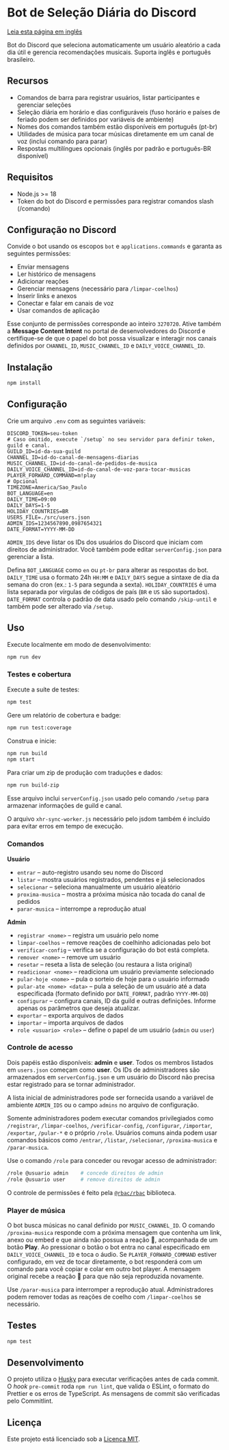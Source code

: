 # Bot de Seleção Diária do Discord
[Leia esta página em inglês](README.md)

Bot do Discord que seleciona automaticamente um usuário aleatório a cada dia útil e gerencia recomendações musicais. Suporta inglês e português brasileiro.

## Recursos

- Comandos de barra para registrar usuários, listar participantes e gerenciar seleções
- Seleção diária em horário e dias configuráveis (fuso horário e países de feriado podem ser definidos por variáveis de ambiente)
- Nomes dos comandos também estão disponíveis em português (pt-br)
- Utilidades de música para tocar músicas diretamente em um canal de voz (inclui comando para parar)
- Respostas multilíngues opcionais (inglês por padrão e português-BR disponível)

## Requisitos

- Node.js >= 18
- Token do bot do Discord e permissões para registrar comandos slash (/comando)

## Configuração no Discord

Convide o bot usando os escopos `bot` e `applications.commands` e garanta as
seguintes permissões:

- Enviar mensagens
- Ler histórico de mensagens
- Adicionar reações
- Gerenciar mensagens (necessário para `/limpar-coelhos`)
- Inserir links e anexos
- Conectar e falar em canais de voz
- Usar comandos de aplicação

Esse conjunto de permissões corresponde ao inteiro `3270720`.
Ative também a **Message Content Intent** no portal de desenvolvedores do
Discord e certifique-se de que o papel do bot possa visualizar e interagir nos
canais definidos por `CHANNEL_ID`, `MUSIC_CHANNEL_ID` e `DAILY_VOICE_CHANNEL_ID`.

## Instalação

```bash
npm install
```

## Configuração

Crie um arquivo `.env` com as seguintes variáveis:

```
DISCORD_TOKEN=seu-token
# Caso omitido, execute `/setup` no seu servidor para definir token, guild e canal.
GUILD_ID=id-da-sua-guild
CHANNEL_ID=id-do-canal-de-mensagens-diarias
MUSIC_CHANNEL_ID=id-do-canal-de-pedidos-de-musica
DAILY_VOICE_CHANNEL_ID=id-do-canal-de-voz-para-tocar-musicas
PLAYER_FORWARD_COMMAND=m!play
# Opcional
TIMEZONE=America/Sao_Paulo
BOT_LANGUAGE=en
DAILY_TIME=09:00
DAILY_DAYS=1-5
HOLIDAY_COUNTRIES=BR
USERS_FILE=./src/users.json
ADMIN_IDS=1234567890,0987654321
DATE_FORMAT=YYYY-MM-DD

```
`ADMIN_IDS` deve listar os IDs dos usuários do Discord que iniciam com direitos de administrador. Você também pode editar `serverConfig.json` para gerenciar a lista.


Defina `BOT_LANGUAGE` como `en` ou `pt-br` para alterar as respostas do bot. `DAILY_TIME` usa o formato 24h `HH:MM` e `DAILY_DAYS` segue a sintaxe de dia da semana do cron (ex.: `1-5` para segunda a sexta). `HOLIDAY_COUNTRIES` é uma lista separada por vírgulas de códigos de país (`BR` e `US` são suportados). `DATE_FORMAT` controla o padrão de data usado pelo comando `/skip-until` e também pode ser alterado via `/setup`.

## Uso

Execute localmente em modo de desenvolvimento:

```bash
npm run dev
```

### Testes e cobertura

Execute a suíte de testes:

```bash
npm test
```

Gere um relatório de cobertura e badge:

```bash
npm run test:coverage
```

Construa e inicie:

```bash
npm run build
npm start
```

Para criar um zip de produção com traduções e dados:

```bash
npm run build-zip
```

Esse arquivo inclui `serverConfig.json` usado pelo comando `/setup` para armazenar informações de guild e canal.

O arquivo `xhr-sync-worker.js` necessário pelo jsdom também é incluído para evitar erros em tempo de execução.

### Comandos

**Usuário**

- `entrar` – auto-registro usando seu nome do Discord
- `listar` – mostra usuários registrados, pendentes e já selecionados
- `selecionar` – seleciona manualmente um usuário aleatório
- `proxima-musica` – mostra a próxima música não tocada do canal de pedidos
- `parar-musica` – interrompe a reprodução atual

**Admin**

- `registrar <nome>` – registra um usuário pelo nome
- `limpar-coelhos` – remove reações de coelhinho adicionadas pelo bot
- `verificar-config` – verifica se a configuração do bot está completa.
- `remover <nome>` – remove um usuário
- `resetar` – reseta a lista de seleção (ou restaura a lista original)
- `readicionar <nome>` – readiciona um usuário previamente selecionado
- `pular-hoje <nome>` – pula o sorteio de hoje para o usuário informado
- `pular-ate <nome> <data>` – pula a seleção de um usuário até a data especificada (formato definido por `DATE_FORMAT`, padrão `YYYY-MM-DD`)
- `configurar` – configura canais, ID da guild e outras definições. Informe apenas os parâmetros que deseja atualizar.
- `exportar` – exporta arquivos de dados
- `importar` – importa arquivos de dados
- `role <usuario> <role>` – define o papel de um usuário (`admin` ou `user`)


### Controle de acesso

Dois papéis estão disponíveis: **admin** e **user**. Todos os membros listados em `users.json` começam como **user**. Os IDs de administradores são armazenados em `serverConfig.json` e um usuário do Discord não precisa estar registrado para se tornar administrador.

A lista inicial de administradores pode ser fornecida usando a variável de ambiente `ADMIN_IDS` ou o campo `admins` no arquivo de configuração.

Somente administradores podem executar comandos privilegiados como `/registrar`, `/limpar-coelhos`, `/verificar-config`, `/configurar`, `/importar`, `/exportar`, `/pular-*` e o próprio `/role`. Usuários comuns ainda podem usar comandos básicos como `/entrar`, `/listar`, `/selecionar`, `/proxima-musica` e `/parar-musica`.

Use o comando `/role` para conceder ou revogar acesso de administrador:

```bash
/role @usuario admin    # concede direitos de admin
/role @usuario user     # remove direitos de admin
```

O controle de permissões é feito pela [`@rbac/rbac`](https://www.npmjs.com/package/@rbac/rbac) biblioteca.

### Player de música

O bot busca músicas no canal definido por `MUSIC_CHANNEL_ID`. O comando `/proxima-musica`
responde com a próxima mensagem que contenha um link, anexo ou embed e que ainda
não possua a reação 🐰, acompanhada de um botão **Play**. Ao pressionar o botão o
bot entra no canal especificado em `DAILY_VOICE_CHANNEL_ID` e toca o áudio. Se
`PLAYER_FORWARD_COMMAND` estiver configurado, em vez de tocar diretamente, o bot
responderá com um comando para você copiar e colar em outro bot player. A
mensagem original recebe a reação 🐰 para que não seja reproduzida novamente.

Use `/parar-musica` para interromper a reprodução atual. Administradores podem
remover todas as reações de coelho com `/limpar-coelhos` se necessário.



## Testes

```bash
npm test
```

## Desenvolvimento

O projeto utiliza o [Husky](https://typicode.github.io/husky) para executar
verificações antes de cada commit. O *hook* `pre-commit` roda `npm run lint`,
que valida o ESLint, o formato do Prettier e os erros de TypeScript. As mensagens
de commit são verificadas pelo Commitlint.

## Licença

Este projeto está licenciado sob a [Licença MIT](LICENSE).
